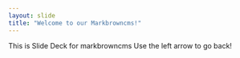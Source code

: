 ```yaml
---
layout: slide
title: "Welcome to our Markbrowncms!"
---
```

This is Slide Deck for markbrowncms
Use the left arrow to go back!
